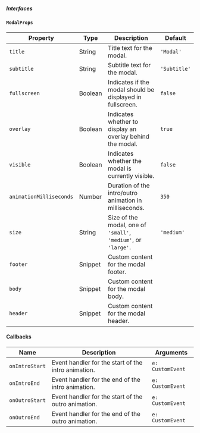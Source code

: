 ##### Interfaces

#### `ModalProps`

| Property                | Type    | Description                                                    | Default      |
| ----------------------- | ------- | -------------------------------------------------------------- | ------------ |
| `title`                 | String  | Title text for the modal.                                      | `'Modal'`    |
| `subtitle`              | String  | Subtitle text for the modal.                                   | `'Subtitle'` |
| `fullscreen`            | Boolean | Indicates if the modal should be displayed in fullscreen.      | `false`      |
| `overlay`               | Boolean | Indicates whether to display an overlay behind the modal.      | `true`       |
| `visible`               | Boolean | Indicates whether the modal is currently visible.              | `false`      |
| `animationMilliseconds` | Number  | Duration of the intro/outro animation in milliseconds.         | `350`        |
| `size`                  | String  | Size of the modal, one of `'small'`, `'medium'`, or `'large'`. | `'medium'`   |
| `footer`                | Snippet | Custom content for the modal footer.                           |
| `body`                  | Snippet | Custom content for the modal body.                             |
| `header`                | Snippet | Custom content for the modal header.                           |

#### Callbacks

| Name           | Description                                         | Arguments        |
| -------------- | --------------------------------------------------- | ---------------- |
| `onIntroStart` | Event handler for the start of the intro animation. | `e: CustomEvent` |
| `onIntroEnd`   | Event handler for the end of the intro animation.   | `e: CustomEvent` |
| `onOutroStart` | Event handler for the start of the outro animation. | `e: CustomEvent` |
| `onOutroEnd`   | Event handler for the end of the outro animation.   | `e: CustomEvent` |
